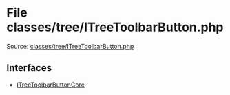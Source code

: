File classes/tree/ITreeToolbarButton.php
=========

Source: [classes/tree/ITreeToolbarButton.php](https://github.com/PrestaShop/PrestaShop/blob/1.6.0.11/classes/tree/ITreeToolbarButton.php)

Interfaces
----------

* [ITreeToolbarButtonCore](interface.ITreeToolbarButtonCore.md)


